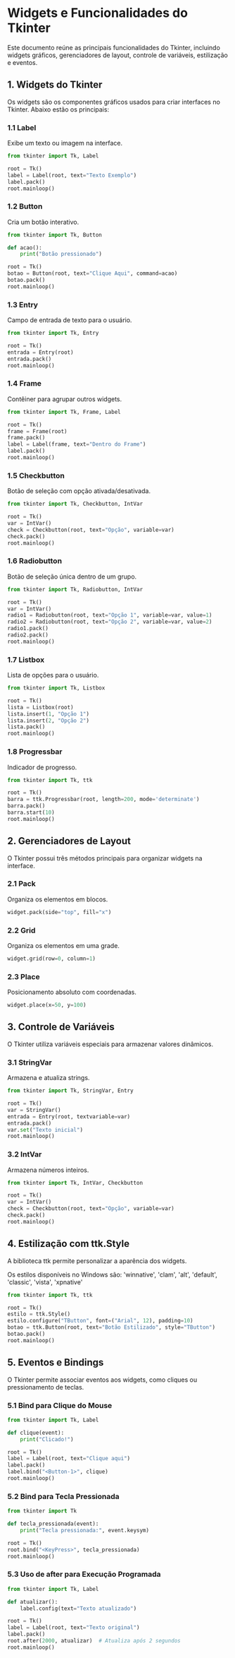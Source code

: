 # Widgets e Funcionalidades do Tkinter

Este documento reúne as principais funcionalidades do Tkinter, incluindo widgets gráficos, gerenciadores de layout, controle de variáveis, estilização e eventos.

## 1. Widgets do Tkinter
Os widgets são os componentes gráficos usados para criar interfaces no Tkinter. Abaixo estão os principais:

### 1.1 Label
Exibe um texto ou imagem na interface.
```python
from tkinter import Tk, Label

root = Tk()
label = Label(root, text="Texto Exemplo")
label.pack()
root.mainloop()
```

### 1.2 Button
Cria um botão interativo.
```python
from tkinter import Tk, Button

def acao():
    print("Botão pressionado")

root = Tk()
botao = Button(root, text="Clique Aqui", command=acao)
botao.pack()
root.mainloop()
```

### 1.3 Entry
Campo de entrada de texto para o usuário.
```python
from tkinter import Tk, Entry

root = Tk()
entrada = Entry(root)
entrada.pack()
root.mainloop()
```

### 1.4 Frame
Contêiner para agrupar outros widgets.
```python
from tkinter import Tk, Frame, Label

root = Tk()
frame = Frame(root)
frame.pack()
label = Label(frame, text="Dentro do Frame")
label.pack()
root.mainloop()
```

### 1.5 Checkbutton
Botão de seleção com opção ativada/desativada.
```python
from tkinter import Tk, Checkbutton, IntVar

root = Tk()
var = IntVar()
check = Checkbutton(root, text="Opção", variable=var)
check.pack()
root.mainloop()
```

### 1.6 Radiobutton
Botão de seleção única dentro de um grupo.
```python
from tkinter import Tk, Radiobutton, IntVar

root = Tk()
var = IntVar()
radio1 = Radiobutton(root, text="Opção 1", variable=var, value=1)
radio2 = Radiobutton(root, text="Opção 2", variable=var, value=2)
radio1.pack()
radio2.pack()
root.mainloop()
```

### 1.7 Listbox
Lista de opções para o usuário.
```python
from tkinter import Tk, Listbox

root = Tk()
lista = Listbox(root)
lista.insert(1, "Opção 1")
lista.insert(2, "Opção 2")
lista.pack()
root.mainloop()
```

### 1.8 Progressbar
Indicador de progresso.
```python
from tkinter import Tk, ttk

root = Tk()
barra = ttk.Progressbar(root, length=200, mode='determinate')
barra.pack()
barra.start(10)
root.mainloop()
```

## 2. Gerenciadores de Layout
O Tkinter possui três métodos principais para organizar widgets na interface.

### 2.1 Pack
Organiza os elementos em blocos.
```python
widget.pack(side="top", fill="x")
```

### 2.2 Grid
Organiza os elementos em uma grade.
```python
widget.grid(row=0, column=1)
```

### 2.3 Place
Posicionamento absoluto com coordenadas.
```python
widget.place(x=50, y=100)
```

## 3. Controle de Variáveis
O Tkinter utiliza variáveis especiais para armazenar valores dinâmicos.

### 3.1 StringVar
Armazena e atualiza strings.
```python
from tkinter import Tk, StringVar, Entry

root = Tk()
var = StringVar()
entrada = Entry(root, textvariable=var)
entrada.pack()
var.set("Texto inicial")
root.mainloop()
```

### 3.2 IntVar
Armazena números inteiros.
```python
from tkinter import Tk, IntVar, Checkbutton

root = Tk()
var = IntVar()
check = Checkbutton(root, text="Opção", variable=var)
check.pack()
root.mainloop()
```

## 4. Estilização com ttk.Style
A biblioteca ttk permite personalizar a aparência dos widgets.

Os estilos disponíveis no Windows são: 'winnative', 'clam', 'alt', 'default', 'classic', 'vista', 'xpnative'

```python
from tkinter import Tk, ttk

root = Tk()
estilo = ttk.Style()
estilo.configure("TButton", font=("Arial", 12), padding=10)
botao = ttk.Button(root, text="Botão Estilizado", style="TButton")
botao.pack()
root.mainloop()
```

## 5. Eventos e Bindings
O Tkinter permite associar eventos aos widgets, como cliques ou pressionamento de teclas.

### 5.1 Bind para Clique do Mouse
```python
from tkinter import Tk, Label

def clique(event):
    print("Clicado!")

root = Tk()
label = Label(root, text="Clique aqui")
label.pack()
label.bind("<Button-1>", clique)
root.mainloop()
```

### 5.2 Bind para Tecla Pressionada
```python
from tkinter import Tk

def tecla_pressionada(event):
    print("Tecla pressionada:", event.keysym)

root = Tk()
root.bind("<KeyPress>", tecla_pressionada)
root.mainloop()
```

### 5.3 Uso de after para Execução Programada
```python
from tkinter import Tk, Label

def atualizar():
    label.config(text="Texto atualizado")

root = Tk()
label = Label(root, text="Texto original")
label.pack()
root.after(2000, atualizar)  # Atualiza após 2 segundos
root.mainloop()
```
